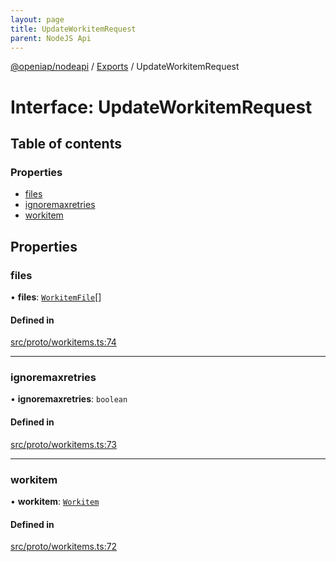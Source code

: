 ```yaml
---
layout: page
title: UpdateWorkitemRequest
parent: NodeJS Api
---
```

[@openiap/nodeapi](../README) / [Exports](../modules) / UpdateWorkitemRequest

# Interface: UpdateWorkitemRequest

## Table of contents

### Properties

- [files](UpdateWorkitemRequest#files)
- [ignoremaxretries](UpdateWorkitemRequest#ignoremaxretries)
- [workitem](UpdateWorkitemRequest#workitem)

## Properties

### files

• **files**: [`WorkitemFile`](../modules#workitemfile)[]

#### Defined in

[src/proto/workitems.ts:74](https://github.com/openiap/nodeapi/blob/a6b5438/src/proto/workitems.ts#L74)

___

### ignoremaxretries

• **ignoremaxretries**: `boolean`

#### Defined in

[src/proto/workitems.ts:73](https://github.com/openiap/nodeapi/blob/a6b5438/src/proto/workitems.ts#L73)

___

### workitem

• **workitem**: [`Workitem`](../modules#workitem)

#### Defined in

[src/proto/workitems.ts:72](https://github.com/openiap/nodeapi/blob/a6b5438/src/proto/workitems.ts#L72)
